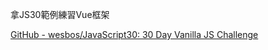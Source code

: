 拿JS30範例練習Vue框架

[GitHub - wesbos/JavaScript30: 30 Day Vanilla JS Challenge](https://github.com/wesbos/JavaScript30)


